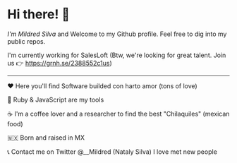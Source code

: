 # Hi there! 👋
*I'm Mildred Silva* and Welcome to my Github profile. Feel free to dig into my public repos.

I'm currently working for SalesLoft (Btw, we're looking for great talent. Join us 👉 https://grnh.se/2388552c1us)

---
♥️ Here you'll find Software builded con harto amor (tons of love)

🚀 Ruby & JavaScript are my tools 

☕ I'm a coffee lover and a researcher to find the best "Chilaquiles" (mexican food)

🇲🇽 Born and raised in MX 

📞 Contact me on Twitter @__Mildred (Nataly Silva) I love met new people
